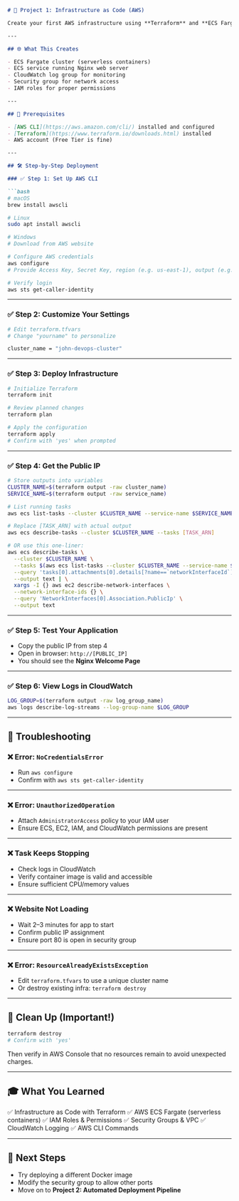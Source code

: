 

````markdown
# 🚀 Project 1: Infrastructure as Code (AWS)

Create your first AWS infrastructure using **Terraform** and **ECS Fargate**.

---

## 🌐 What This Creates

- ECS Fargate cluster (serverless containers)
- ECS service running Nginx web server
- CloudWatch log group for monitoring
- Security group for network access
- IAM roles for proper permissions

---

## 🧰 Prerequisites

- [AWS CLI](https://aws.amazon.com/cli/) installed and configured
- [Terraform](https://www.terraform.io/downloads.html) installed
- AWS account (Free Tier is fine)

---

## 🛠 Step-by-Step Deployment

### ✅ Step 1: Set Up AWS CLI

```bash
# macOS
brew install awscli

# Linux
sudo apt install awscli

# Windows
# Download from AWS website

# Configure AWS credentials
aws configure
# Provide Access Key, Secret Key, region (e.g. us-east-1), output (e.g. json)

# Verify login
aws sts get-caller-identity
````

---

### ✅ Step 2: Customize Your Settings

```bash
# Edit terraform.tfvars
# Change "yourname" to personalize

cluster_name = "john-devops-cluster"
```

---

### ✅ Step 3: Deploy Infrastructure

```bash
# Initialize Terraform
terraform init

# Review planned changes
terraform plan

# Apply the configuration
terraform apply
# Confirm with 'yes' when prompted
```

---

### ✅ Step 4: Get the Public IP

```bash
# Store outputs into variables
CLUSTER_NAME=$(terraform output -raw cluster_name)
SERVICE_NAME=$(terraform output -raw service_name)

# List running tasks
aws ecs list-tasks --cluster $CLUSTER_NAME --service-name $SERVICE_NAME

# Replace [TASK_ARN] with actual output
aws ecs describe-tasks --cluster $CLUSTER_NAME --tasks [TASK_ARN]

# OR use this one-liner:
aws ecs describe-tasks \
  --cluster $CLUSTER_NAME \
  --tasks $(aws ecs list-tasks --cluster $CLUSTER_NAME --service-name $SERVICE_NAME --query 'taskArns[0]' --output text) \
  --query 'tasks[0].attachments[0].details[?name==`networkInterfaceId`].value' \
  --output text | \
  xargs -I {} aws ec2 describe-network-interfaces \
  --network-interface-ids {} \
  --query 'NetworkInterfaces[0].Association.PublicIp' \
  --output text
```

---

### ✅ Step 5: Test Your Application

* Copy the public IP from step 4
* Open in browser:
  `http://[PUBLIC_IP]`
* You should see the **Nginx Welcome Page**

---

### ✅ Step 6: View Logs in CloudWatch

```bash
LOG_GROUP=$(terraform output -raw log_group_name)
aws logs describe-log-streams --log-group-name $LOG_GROUP
```

---

## 🐞 Troubleshooting

### ❌ Error: `NoCredentialsError`

* Run `aws configure`
* Confirm with `aws sts get-caller-identity`

---

### ❌ Error: `UnauthorizedOperation`

* Attach `AdministratorAccess` policy to your IAM user
* Ensure ECS, EC2, IAM, and CloudWatch permissions are present

---

### ❌ Task Keeps Stopping

* Check logs in CloudWatch
* Verify container image is valid and accessible
* Ensure sufficient CPU/memory values

---

### ❌ Website Not Loading

* Wait 2–3 minutes for app to start
* Confirm public IP assignment
* Ensure port 80 is open in security group

---

### ❌ Error: `ResourceAlreadyExistsException`

* Edit `terraform.tfvars` to use a unique cluster name
* Or destroy existing infra: `terraform destroy`

---

## 🧹 Clean Up (Important!)

```bash
terraform destroy
# Confirm with 'yes'
```

Then verify in AWS Console that no resources remain to avoid unexpected charges.

---

## 🎓 What You Learned

✅ Infrastructure as Code with Terraform
✅ AWS ECS Fargate (serverless containers)
✅ IAM Roles & Permissions
✅ Security Groups & VPC
✅ CloudWatch Logging
✅ AWS CLI Commands

---

## 🔄 Next Steps

* Try deploying a different Docker image
* Modify the security group to allow other ports
* Move on to **Project 2: Automated Deployment Pipeline**
